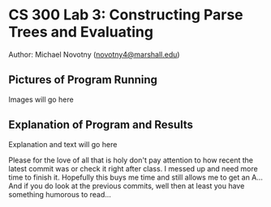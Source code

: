 # CS 300 Lab 3: Constructing Parse Trees and Evaluating
Author: Michael Novotny (novotny4@marshall.edu)

## Pictures of Program Running
Images will go here

## Explanation of Program and Results
Explanation and text will go here

Please for the love of all that is holy don't pay attention to how recent the
latest commit was or check it right after class. I messed up and need more time
to finish it. Hopefully this buys me time and still allows me to get an A...
And if you do look at the previous commits, well then at least you have
something humorous to read...
